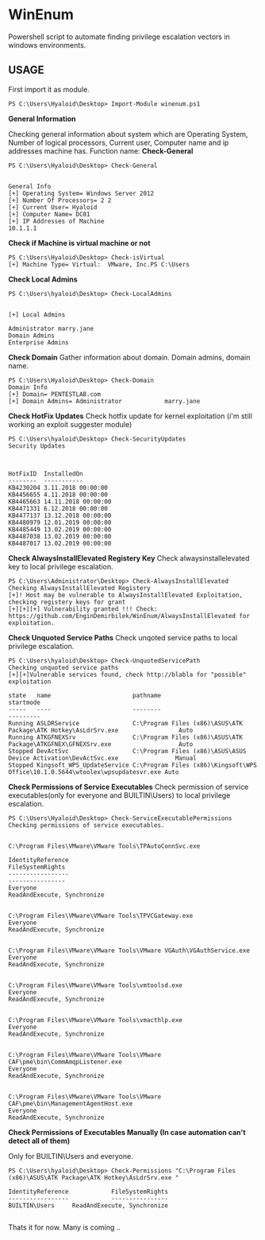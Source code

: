# WinEnum
Powershell script to automate finding privilege escalation vectors in windows environments.



## USAGE

First import it as module.
```
PS C:\Users\Hyaloid\Desktop> Import-Module winenum.ps1
```

**General Information**

Checking general information about system which are Operating System, Number of logical processors, Current user, Computer name and ip addresses machine has.
Function name: **Check-General**


```
PS C:\Users\Hyaloid\Desktop> Check-General


General Info
[+] Operating System= Windows Server 2012
[+] Number Of Processors= 2 2
[+] Current User= Hyaloid
[+] Computer Name= DC01
[+] IP Addresses of Machine
10.1.1.1
```

**Check if Machine is virtual machine or not**

```
PS C:\Users\Hyaloid\Desktop> Check-isVirtual
[+] Machine Type= Virtual:  VMware, Inc.PS C:\Users
```

**Check Local Admins**
```
PS C:\Users\hyaloid\Desktop> Check-LocalAdmins


[+] Local Admins

Administrator marry.jane
Domain Admins
Enterprise Admins

```

**Check Domain**
Gather information about domain. Domain admins, domain name.
```
PS C:\Users\Hyaloid\Desktop> Check-Domain
Domain Info
[+] Domain= PENTESTLAB.com
[+] Domain Admins= Administrator            marry.jane
```

**Check HotFix Updates**
Check hotfix update for kernel exploitation (i'm still working an exploit suggester module)
```
PS C:\Users\hyaloid\Desktop> Check-SecurityUpdates
Security Updates



HotFixID  InstalledOn        
--------  -----------        
KB4230204 3.11.2018 00:00:00 
KB4456655 4.11.2018 00:00:00 
KB4465663 14.11.2018 00:00:00
KB4471331 6.12.2018 00:00:00 
KB4477137 13.12.2018 00:00:00
KB4480979 12.01.2019 00:00:00
KB4485449 13.02.2019 00:00:00
KB4487038 13.02.2019 00:00:00
KB4487017 13.02.2019 00:00:00

```


**Check AlwaysInstallElevated Registery Key**
Check alwaysinstallelevated key to local privilege escalation.
```
PS C:\Users\Administrator\Desktop> Check-AlwaysInstallElevated
Checking AlwaysInstallElevated Registery
[+]! Host may be vulnerable to AlwaysInstallElevated Exploitation, checking registery keys for grant
[+][+][+] Vulnerability granted !!! Check: https://github.com/EnginDemirbilek/WinEnum/AlwaysInstallElevated for exploitation.
```


**Check Unquoted Service Paths**
Check unqoted service paths to local privilege escalation.

```
PS C:\Users\hyaloid\Desktop> Check-UnquotedServicePath
Checking unquoted service paths
[+][+]Vulnerable services found, check http://blabla for "possible" exploitation

state   name                       pathname                                                                        startmode
-----   ----                       --------                                                                        ---------
Running ASLDRService               C:\Program Files (x86)\ASUS\ATK Package\ATK Hotkey\AsLdrSrv.exe                 Auto     
Running ATKGFNEXSrv                C:\Program Files (x86)\ASUS\ATK Package\ATKGFNEX\GFNEXSrv.exe                   Auto     
Stopped DevActSvc                  C:\Program Files (x86)\ASUS\ASUS Device Activation\DevActSvc.exe                Manual   
Stopped Kingsoft_WPS_UpdateService C:\Program Files (x86)\Kingsoft\WPS Office\10.1.0.5644\wtoolex\wpsupdatesvr.exe Auto     

```

**Check Permissions of Service Executables**
Check permission of service executables(only for everyone and BUILTIN\Users) to local privilege escalation.

```
PS C:\Users\Hyaloid\Desktop> Check-ServiceExecutablePermissions
Checking permissions of service executables.


C:\Program Files\VMware\VMware Tools\TPAutoConnSvc.exe

IdentityReference                                                                                      FileSystemRights
-----------------                                                                                      ----------------
Everyone                                                                                    ReadAndExecute, Synchronize


C:\Program Files\VMware\VMware Tools\TPVCGateway.exe
Everyone                                                                                    ReadAndExecute, Synchronize


C:\Program Files\VMware\VMware Tools\VMware VGAuth\VGAuthService.exe
Everyone                                                                                    ReadAndExecute, Synchronize


C:\Program Files\VMware\VMware Tools\vmtoolsd.exe
Everyone                                                                                    ReadAndExecute, Synchronize


C:\Program Files\VMware\VMware Tools\vmacthlp.exe
Everyone                                                                                    ReadAndExecute, Synchronize


C:\Program Files\VMware\VMware Tools\VMware CAF\pme\bin\CommAmqpListener.exe
Everyone                                                                                    ReadAndExecute, Synchronize


C:\Program Files\VMware\VMware Tools\VMware CAF\pme\bin\ManagementAgentHost.exe
Everyone                                                                                    ReadAndExecute, Synchronize

```

**Check Permissions of Executables Manually (In case automation can't detect all of them)**


Only for BUILTIN\Users and everyone.
```
PS C:\Users\hyaloid\Desktop> Check-Permissions "C:\Program Files (x86)\ASUS\ATK Package\ATK Hotkey\AsLdrSrv.exe "

IdentityReference            FileSystemRights
-----------------            ----------------
BUILTIN\Users     ReadAndExecute, Synchronize


```

Thats it for now. Many is coming ..






